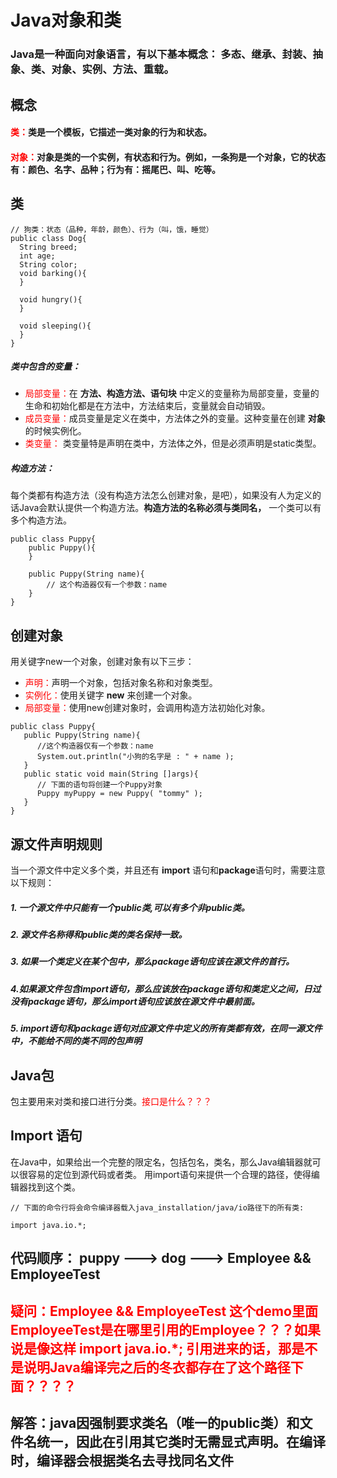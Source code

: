 # Java对象和类
### Java是一种面向对象语言，有以下基本概念： 多态、继承、封装、抽象、类、对象、实例、方法、重载。

## 概念

#### <font color="red">类：</font>类是一个模板，它描述一类对象的行为和状态。
#### <font color="red">对象：</font>对象是类的一个实例，有状态和行为。例如，一条狗是一个对象，它的状态有：颜色、名字、品种；行为有：摇尾巴、叫、吃等。


## 类
```
// 狗类：状态（品种，年龄，颜色）、行为（叫，饿，睡觉）
public class Dog{
  String breed;
  int age;
  String color;
  void barking(){
  }

  void hungry(){
  }

  void sleeping(){
  }
}
```
##### 类中包含的变量：
* <font color="red">局部变量：</font>在 **方法、构造方法、语句块** 中定义的变量称为局部变量，变量的生命和初始化都是在方法中，方法结束后，变量就会自动销毁。
*  <font color="red">成员变量：</font>成员变量是定义在类中，方法体之外的变量。这种变量在创建 **对象** 的时候实例化。
* <font color="red">类变量：</font> 类变量特是声明在类中，方法体之外，但是必须声明是static类型。

##### 构造方法：
每个类都有构造方法（没有构造方法怎么创建对象，是吧），如果没有人为定义的话Java会默认提供一个构造方法。**构造方法的名称必须与类同名，** 一个类可以有多个构造方法。
```
public class Puppy{
    public Puppy(){
    }

    public Puppy(String name){
        // 这个构造器仅有一个参数：name
    }
}
```

## 创建对象
用关键字new一个对象，创建对象有以下三步：
* <font color="red">声明：</font>声明一个对象，包括对象名称和对象类型。
* <font color="red">实例化：</font>使用关键字 **new** 来创建一个对象。
* <font color="red">局部变量：</font>使用new创建对象时，会调用构造方法初始化对象。
```
public class Puppy{
   public Puppy(String name){
      //这个构造器仅有一个参数：name
      System.out.println("小狗的名字是 : " + name );
   }
   public static void main(String []args){
      // 下面的语句将创建一个Puppy对象
      Puppy myPuppy = new Puppy( "tommy" );
   }
}
```

## 源文件声明规则
当一个源文件中定义多个类，并且还有 **import** 语句和**package**语句时，需要注意以下规则：
##### 1. 一个源文件中只能有一个public类,可以有多个非public类。
##### 2. 源文件名称得和public类的类名保持一致。
##### 3. 如果一个类定义在某个包中，那么package语句应该在源文件的首行。
##### 4.如果源文件包含import语句，那么应该放在package语句和类定义之间，日过没有package语句，那么import语句应该放在源文件中最前面。
##### 5. import语句和package语句对应源文件中定义的所有类都有效，在同一源文件中，不能给不同的类不同的包声明

## Java包
包主要用来对类和接口进行分类。<font color="red">接口是什么？？？</font>

## Import 语句

在Java中，如果给出一个完整的限定名，包括包名，类名，那么Java编辑器就可以很容易的定位到源代码或者类。
用import语句来提供一个合理的路径，使得编辑器找到这个类。
```
// 下面的命令行将会命令编译器载入java_installation/java/io路径下的所有类:

import java.io.*;
```

## 代码顺序： puppy ---> dog ---> Employee && EmployeeTest
## <font color="red">疑问：Employee && EmployeeTest 这个demo里面EmployeeTest是在哪里引用的Employee？？？如果说是像这样 **import java.io.*;**  引用进来的话，那是不是说明Java编译完之后的冬衣都存在了这个路径下面？？？？</font>

## 解答：java因强制要求类名（唯一的public类）和文件名统一，因此在引用其它类时无需显式声明。在编译时，编译器会根据类名去寻找同名文件
